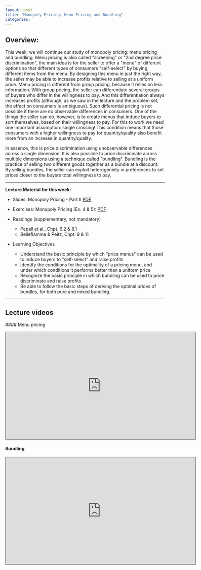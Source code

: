 ```yaml
---
layout: post
title: "Monopoly Pricing: Menu Pricing and Bundling"
categories: 
---
```



## Overview: 

 This week, we will continue our study of monopoly pricing: menu pricing and bundling. Menu pricing is also called "screening" or "2nd degree price discrimination", the main idea is for the seller to offer a "menu" of different options so that different types of consumers "self-select" by buying different items from the menu. By designing this menu in just the right way, the seller may be able to increase profits relative to selling at a uniform price. Menu pricing is different from group pricing, because it relies on less information. With group pricing, the seller can differentiate several groups of buyers who differ in the willingness to pay. And this differentiation always increases profits (although, as we saw in the lecture and the problem set, the effect on consumers is ambiguous). Such differential pricing is not possible if there are no observable differences in consumers. One of the things the seller can do, however, is to create menus that induce buyers to sort themselves, based on their willingness to pay. For this to work we need one important assumption: single crossing! This condition means that those consumers with a higher willingness to pay for quantity/quality also benefit more from an increase in quantity/quality.

 In essence, this is price discrimination using unobservable differences across a single dimension. It is also possible to price discriminate across multiple dimensions using a technique called "bundling". Bundling is the practice of selling two different goods together as a bundle at a discount. By selling bundles, the seller can exploit heterogeneity in preferences to set prices closer to the buyers total willingness to pay.

 ---
**Lecture Material for this week:** 

- Slides: Monopoly Pricing - Part II [PDF](https://drive.google.com/uc?export=download&id=1UtBZ5Mh7GmNneX9oositnyawif8c5QVi) 
- Exercises: Monopoly Pricing (Ex. 4 & 5): [PDF](https://drive.google.com/uc?export=download&id=1teYrPqMMTB_fvxWQr_9j_E2DR9QAEB8P)

- Readings (supplementary, not mandatory)
  - Pepall et al., Chpt. 6.2 &amp; 8.1
  - Belleflamme &amp; Peitz, Chpt. 9 &amp; 11
- Learning Objectives
  - Understand the basic principle by which "price menus" can be used to induce buyers to "self-select" and raise profits
  - Identify the conditions for the optimality of a pricing menu, and under which conditions it performs better than a uniform price
  - Recognize the basic principle in which bundling can be used to price discriminate and raise profits
  - Be able to follow the basic steps of deriving the optimal prices of bundles, for both pure and mixed bundling.



---

## Lecture videos

#### Menu pricing
<p><iframe width="600" height="338" style="border: 1px solid #464646;" src="https://york.cloud.panopto.eu/Panopto/Pages/Embed.aspx?id=da70b9dd-0845-4d84-89c2-ac5c01441398&amp;autoplay=false&amp;offerviewer=true&amp;showtitle=false&amp;showbrand=false&amp;start=0&amp;interactivity=all" allowfullscreen="allowfullscreen" allow="autoplay"></iframe></p>
<p style="text-align: center;"></p>

#### Bundling
<p><iframe width="600" height="338" style="border: 1px solid #464646;" src="https://york.cloud.panopto.eu/Panopto/Pages/Embed.aspx?id=816bf849-0aca-487d-8799-ac5c0144424f&amp;autoplay=false&amp;offerviewer=true&amp;showtitle=false&amp;showbrand=false&amp;start=0&amp;interactivity=all" allowfullscreen="allowfullscreen" allow="autoplay"></iframe></p>